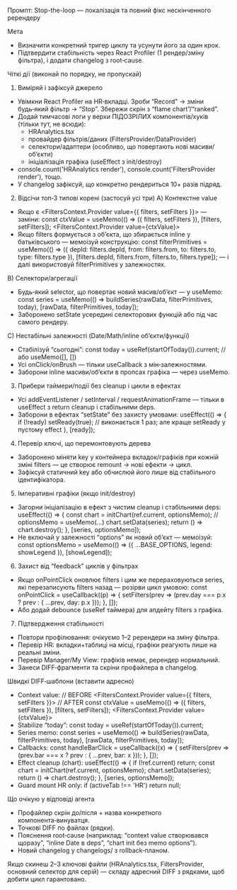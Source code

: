 Промпт: Stop-the-loop — локалізація та повний фікс нескінченного ререндеру

Мета

- Визначити конкретний тригер циклу та усунути його за один крок.
- Підтвердити стабільність через React Profiler (1 рендер/зміну фільтра), і додати changelog з root‑cause.

Чіткі дії (виконай по порядку, не пропускай)

1) Виміряй і зафіксуй джерело

- Увімкни React Profiler на HR‑вкладці. Зроби “Record” → зміни будь‑який фільтр → “Stop”. Збережи скрін з “flame chart”/“ranked”.
- Додай тимчасові логи у верхи ПІДОЗРІЛИХ компонентів/хуків (тільки тут, не всюди):
    - HRAnalytics.tsx
    - провайдер фільтрів/даних (FiltersProvider/DataProvider)
    - селектори/адаптери (особливо, що повертають нові масиви/об’єкти)
    - ініціалізація графіка (useEffect з init/destroy)
- console.count('HRAnalytics render'), console.count('FiltersProvider render'), тощо.
- У changelog зафіксуй, що конкретно рендериться 10+ разів підряд.

2) Відсічи топ‑3 типові корені (застосуй усі три)
A) Контекстне value

- Якщо є <FiltersContext.Provider value={{ filters, setFilters }}> — заміни:
const ctxValue = useMemo(() => ({ filters, setFilters }), [filters, setFilters]);
<FiltersContext.Provider value={ctxValue}>
- Якщо filters формується з об’єкта, що збирається inline у батьківського — мемоізуй конструкцію:
const filterPrimitives = useMemo(() => ({
depId: filters.depId, from: filters.from, to: filters.to, type: filters.type
}), [filters.depId, filters.from, filters.to, filters.type]);
— і далі використовуй filterPrimitives у залежностях.

B) Селектори/агрегації

- Будь‑який selector, що повертає новий масив/об’єкт — у useMemo:
const series = useMemo(() => buildSeries(rawData, filterPrimitives, today), [rawData, filterPrimitives, today]);
- Заборонено setState усередині селекторових функцій або під час самого рендеру.

C) Нестабільні залежності (Date/Math/inline об’єкти/функції)

- Стабілізуй “сьогодні”:
const today = useRef(startOfToday()).current; // або useMemo([], [])
- Усі onClick/onBrush — тільки useCallback з мін‑залежностями.
- Заборони inline масиви/об’єкти в пропсах графіка — через useMemo.

3) Прибери таймери/події без cleanup і цикли в ефектах

- Усі addEventListener / setInterval / requestAnimationFrame — тільки в useEffect з return cleanup і стабільними deps.
- Заборони в ефектах “setState” без захисту умовами:
useEffect(() => {
if (!ready) setReady(true); // виконається 1 раз; але краще setReady у пустому effect
}, [ready]);

4) Перевір ключі, що перемонтовують дерева

- Заборонено міняти key у контейнера вкладок/графіків при кожній зміні filters — це створює remount → нові ефекти → цикл.
- Зафіксуй статичний key або обчислюй його лише від стабільного ідентифікатора.

5) Імперативні графіки (якщо init/destroy)

- Загорни ініціалізацію в ефект з чистим cleanup і стабільними deps:
useEffect(() => {
const chart = initChart(ref.current, optionsMemo); // optionsMemo = useMemo(...)
chart.setData(series);
return () => chart.destroy();
}, [series, optionsMemo]);
- Не включай у залежності “options” як новий об’єкт — мемоізуй:
const optionsMemo = useMemo(() => ({ ...BASE_OPTIONS, legend: showLegend }), [showLegend]);

6) Захист від “feedback” циклів у фільтрах

- Якщо onPointClick оновлює filters і цим же перераховуються series, які перезаписують filters назад — розірви цикл умовою:
const onPointClick = useCallback((p) => {
setFilters(prev => (prev.day === p.x ? prev : { ...prev, day: p.x }));
}, []);
- Або додай debounce (useRef таймера) для апдейту filters з графіка.

7) Підтвердження стабільності

- Повтори профілювання: очікуємо 1–2 ререндери на зміну фільтра.
- Перевір HR: вкладки+таблиці на місці, графіки реагують лише на реальні зміни.
- Перевір Manager/My View: графіків немає, ререндер нормальний.
- Занеси DIFF‑фрагменти та скріни профайлера в changelog.

Швидкі DIFF‑шаблони (вставити адресно)

- Context value:
// BEFORE
<FiltersContext.Provider value={{ filters, setFilters }}>
// AFTER
const ctxValue = useMemo(() => ({ filters, setFilters }), [filters, setFilters]);
<FiltersContext.Provider value={ctxValue}>
- Stabilize “today”:
const today = useRef(startOfToday()).current;
- Series memo:
const series = useMemo(() => buildSeries(rawData, filterPrimitives, today), [rawData, filterPrimitives, today]);
- Callbacks:
const handleBarClick = useCallback((x) => {
setFilters(prev => (prev.bar === x ? prev : { ...prev, bar: x }));
}, []);
- Effect cleanup (chart):
useEffect(() => {
if (!ref.current) return;
const chart = initChart(ref.current, optionsMemo);
chart.setData(series);
return () => chart.destroy();
}, [series, optionsMemo]);
- Guard mount HR only:
if (activeTab !== 'HR') return null;

Що очікую у відповіді агента

- Профайлер скрін до/після + назва конкретного компонента‑винуватця.
- Точкові DIFF по файлах (рядки).
- Пояснення root‑cause (наприклад: “context value створювався щоразу”, “inline Date в deps”, “chart init без memo options”).
- Новий changelog у changelogs/ з rollback‑планом.

Якщо скинеш 2–3 ключові файли (HRAnalytics.tsx, FiltersProvider, основний селектор для серій) — складу адресний DIFF з рядками, щоб добити цикл гарантовано.

